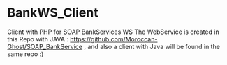 # BankWS_Client
Client with PHP for SOAP BankServices WS
The WebService is created in this Repo with JAVA : https://github.com/Moroccan-Ghost/SOAP_BankService , and also a client with Java will be found in the same repo :)
